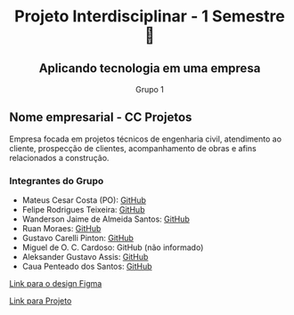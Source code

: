 <div align='center'>
    <h1>Projeto Interdisciplinar - 1 Semestre 🚀</h1>
    <h2>Aplicando tecnologia em uma empresa</h2>
    <p>Grupo 1</p>
  </div>
  
  <h2>Nome empresarial - CC Projetos</h2>
  <p>Empresa focada em projetos técnicos de engenharia civil, atendimento ao cliente, prospecção de clientes, acompanhamento de obras e afins relacionados a construção.</p>
  
  <h3>Integrantes do Grupo</h3>

- Mateus Cesar Costa (PO): [GitHub](https://github.com/mateus-cc)
- Felipe Rodrigues Teixeira: [GitHub](https://github.com/1freelipe)
- Wanderson Jaime de Almeida Santos: [GitHub](https://github.com/WandersonSantos1991)
- Ruan Moraes: [GitHub](https://github.com/RuanMoraes99)
- Gustavo Carelli Pinton: [GitHub](https://github.com/GustavoPinton)
- Miguel de O. C. Cardoso: GitHub (não informado)
- Aleksander Gustavo Assis: [GitHub](https://github.com/AleksGustavo)
- Caua Penteado dos Santos: [GitHub](https://github.com/CauaPenteado)

 <a href='https://www.figma.com/proto/8vXB9oCOaamsQz8IvtStZZ/CC-Projetos-Finalizado?node-id=0-1&t=su5nUJUNA6dyAEac-1'>Link para o design Figma </a>

 <a href='https://mateus-cc.github.io/dsm-fatec-pi-grupo01/Codigo/index.html'>Link para Projeto</a>
